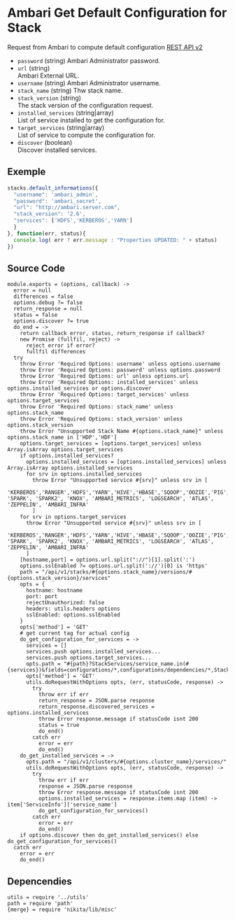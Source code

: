 
# Ambari  Get Default Configuration for Stack

Request from Ambari to compute default configuration [REST API v2](https://github.com/apache/ambari/blob/trunk/ambari-server/docs/api/v1)

* `password` (string)
  Ambari Administrator password.
* `url` (string)   
  Ambari External URL.
* `username` (string)
  Ambari Administrator username.
* `stack_name` (string)
  Thw stack name.
* `stack_version` (string)   
  The stack version of the configuration request.
* `installed_services` (string|array)   
  List of service installed to get the configuration for.   
* `target_services` (string|array)   
  List of service to compute the configuration for.   
* `discover` (boolean)   
  Discover installed services.   
  
## Exemple

```js
stacks.default_informations({
  "username": 'ambari_admin',
  "password": 'ambari_secret',
  "url": "http://ambari.server.com",
  "stack_version": '2.6',
  "services": ['HDFS','KERBEROS','YARN']
  }
}, function(err, status){
  console.log( err ? err.message : "Properties UPDATED: " + status)
})
```

## Source Code

    module.exports = (options, callback) ->
      error = null
      differences = false
      options.debug ?= false
      return_response = null
      status = false
      options.discover ?= true
      do_end = ->
        return callback error, status, return_response if callback?
        new Promise (fullfil, reject) ->
          reject error if error?
          fullfil differences
      try
        throw Error 'Required Options: username' unless options.username
        throw Error 'Required Options: password' unless options.password
        throw Error 'Required Options: url' unless options.url
        throw Error 'Required Options: installed_services' unless options.installed_services or options.discover
        throw Error 'Required Options: target_services' unless options.target_services
        throw Error 'Required Options: stack_name' unless options.stack_name
        throw Error 'Required Options: stack_version' unless options.stack_version
        throw Error "Unsupported Stack Name #{options.stack_name}" unless options.stack_name in ['HDP','HDF']
        options.target_services = [options.target_services] unless Array.isArray options.target_services
        if options.installed_services?
          options.installed_services = [options.installed_services] unless Array.isArray options.installed_services
          for srv in options.installed_services
            throw Error "Unsupported service #{srv}" unless srv in [
              'KERBEROS','RANGER','HDFS','YARN','HIVE','HBASE','SQOOP','OOZIE','PIG','TEZ','NIFI','KAFKA','MAPREDUCE2','ZOOKEEPER', 'SPARK', 'SPARK2', 'KNOX', 'AMBARI_METRICS', 'LOGSEARCH', 'ATLAS', 'ZEPPELIN', 'AMBARI_INFRA'
            ]
        for srv in options.target_services
          throw Error "Unsupported service #{srv}" unless srv in [
            'KERBEROS','RANGER','HDFS','YARN','HIVE','HBASE','SQOOP','OOZIE','PIG','TEZ','NIFI','KAFKA','MAPREDUCE2','ZOOKEEPER', 'SPARK', 'SPARK2', 'KNOX', 'AMBARI_METRICS', 'LOGSEARCH', 'ATLAS', 'ZEPPELIN', 'AMBARI_INFRA'
          ]
        [hostname,port] = options.url.split("://")[1].split(':')
        options.sslEnabled ?= options.url.split('://')[0] is 'https'
        path = "/api/v1/stacks/#{options.stack_name}/versions/#{options.stack_version}/services"
        opts = {
          hostname: hostname
          port: port
          rejectUnauthorized: false
          headers: utils.headers options
          sslEnabled: options.sslEnabled
        }
        opts['method'] = 'GET'
        # get current tag for actual config
        do_get_configuration_for_services = ->
          services = []
          services.push options.installed_services...
          services.push options.target_services...
          opts.path = "#{path}?StackServices/service_name.in(#{services})&fields=configurations/*,configurations/dependencies/*,StackServices/config_types/*"
          opts['method'] = 'GET'
          utils.doRequestWithOptions opts, (err, statusCode, response) ->
            try
              throw err if err
              return_response = JSON.parse response
              return_response.discovered_services = options.installed_services
              throw Error response.message if statusCode isnt 200
              status = true
              do_end()
            catch err
              error = err
              do_end()
        do_get_installed_services = ->
          opts.path = "/api/v1/clusters/#{options.cluster_name}/services/"
          utils.doRequestWithOptions opts, (err, statusCode, response) ->
            try
              throw err if err
              response = JSON.parse response
              throw Error response.message if statusCode isnt 200
              options.installed_services = response.items.map (item) -> item['ServiceInfo']['service_name']
              do_get_configuration_for_services()
            catch err
              error = err
              do_end()
        if options.discover then do_get_installed_services() else do_get_configuration_for_services()
      catch err
        error = err
        do_end()

## Depencendies

    utils = require '../utils'
    path = require 'path'
    {merge} = require 'nikita/lib/misc'
